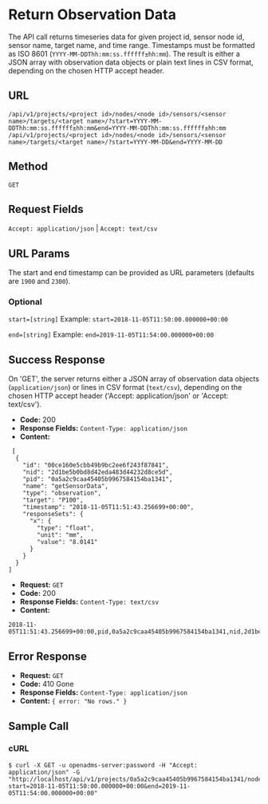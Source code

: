 # Return Observation Data
The API call returns timeseries data for given project id, sensor node id, sensor name, target name, and time range. Timestamps must be formatted as ISO 8601 (``YYYY-MM-DDThh:mm:ss.ffffff±hh:mm``). The result is either a JSON array with observation data objects or plain text lines in CSV format, depending on the chosen HTTP accept header.

## URL
```
/api/v1/projects/<project id>/nodes/<node id>/sensors/<sensor name>/targets/<target name>/?start=YYYY-MM-DDThh:mm:ss.ffffff±hh:mm&end=YYYY-MM-DDThh:mm:ss.ffffff±hh:mm
/api/v1/projects/<project id>/nodes/<node id>/sensors/<sensor name>/targets/<target name>/?start=YYYY-MM-DD&end=YYYY-MM-DD
```
## Method
`GET`

## Request Fields
`Accept: application/json` | `Accept: text/csv`

## URL Params
The start and end timestamp can be provided as URL parameters (defaults are `1900` and `2300`).

### Optional
`start=[string]`
Example: `start=2018-11-05T11:50:00.000000+00:00`

`end=[string]`
Example: `end=2019-11-05T11:54:00.000000+00:00`

## Success Response
On 'GET', the server returns either a JSON array of observation data objects (`application/json`) or lines in CSV format (`text/csv`), depending on the chosen HTTP accept header ('Accept: application/json' or 'Accept: text/csv').

  * **Code:** 200
  * **Response Fields:** `Content-Type: application/json`
  * **Content:**
```
 [
  {
    "id": "00ce160e5cbb49b9bc2ee6f243f87841",
    "nid": "2d1be5b0bd8d42eda483d44232d8ce5d",
    "pid": "0a5a2c9caa45405b9967584154ba1341",
    "name": "getSensorData",
    "type": "observation",
    "target": "P100",
    "timestamp": "2018-11-05T11:51:43.256699+00:00",
    "responseSets": {
      "x": {
        "type": "float",
        "unit": "mm",
        "value": "8.0141"
      }
    }
  }
]
```

  * **Request:** `GET`
  * **Code:** 200
  * **Response Fields:** `Content-Type: text/csv`
  * **Content:**
```
2018-11-05T11:51:43.256699+00:00,pid,0a5a2c9caa45405b9967584154ba1341,nid,2d1be5b0bd8d42eda483d44232d8ce5d,id,00ce160e5cbb49b9bc2ee6f243f87841,target,P100,x,8.0141,mm
```

## Error Response
  * **Request:** `GET`
  * **Code:** 410 Gone
  * **Response Fields:** `Content-Type: application/json`
  * **Content:** `{ error: "No rows." }`

## Sample Call
### cURL
```
$ curl -X GET -u openadms-server:password -H "Accept: application/json" -G "http://localhost/api/v1/projects/0a5a2c9caa45405b9967584154ba1341/nodes/00ce160e5cbb49b9bc2ee6f243f87841/sensors/TM30/targets/P100/?start=2018-11-05T11:50:00.000000+00:00&end=2019-11-05T11:54:00.000000+00:00"
```
